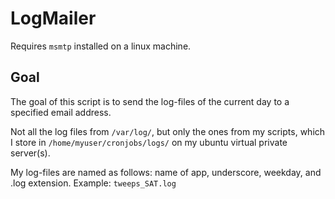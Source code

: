 # LogMailer

Requires `msmtp` installed on a linux machine.

## Goal

The goal of this script is to send the log-files of the current day to a specified email address.

Not all the log files from `/var/log/`, but only the ones from my scripts, which I store in `/home/myuser/cronjobs/logs/` on my ubuntu virtual private server(s).

My log-files are named as follows: name of app, underscore, weekday, and .log extension. Example: `tweeps_SAT.log`